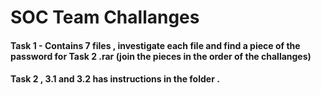 # SOC Team Challanges

#### Task 1 - Contains 7 files , investigate each file and find a piece of the password for Task 2 .rar (join the pieces in the order of the challanges)
#### Task 2 , 3.1 and 3.2 has instructions in the folder .

